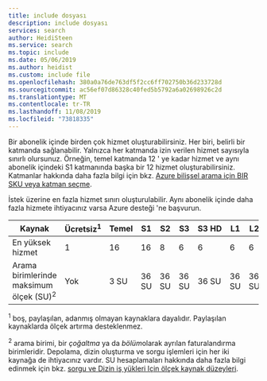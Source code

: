 ```yaml
---
title: include dosyası
description: include dosyası
services: search
author: HeidiSteen
ms.service: search
ms.topic: include
ms.date: 05/06/2019
ms.author: heidist
ms.custom: include file
ms.openlocfilehash: 380a0a76de763df5f2cc6ff702750b36d233728d
ms.sourcegitcommit: ac56ef07d86328c40fed5b5792a6a02698926c2d
ms.translationtype: MT
ms.contentlocale: tr-TR
ms.lasthandoff: 11/08/2019
ms.locfileid: "73818335"
---
```

Bir abonelik içinde birden çok hizmet oluşturabilirsiniz. Her biri, belirli bir katmanda sağlanabilir. Yalnızca her katmanda izin verilen hizmet sayısıyla sınırlı olursunuz. Örneğin, temel katmanda 12 ' ye kadar hizmet ve aynı abonelik içindeki S1 katmanında başka bir 12 hizmet oluşturabilirsiniz. Katmanlar hakkında daha fazla bilgi için bkz. [Azure bilişsel arama için BIR SKU veya katman seçme](../articles/search/search-sku-tier.md).

İstek üzerine en fazla hizmet sınırı oluşturulabilir. Aynı abonelik içinde daha fazla hizmete ihtiyacınız varsa Azure desteği 'ne başvurun.

| Kaynak            | Ücretsiz<sup>1</sup> | Temel | S1  | S2 | S3 | S3&nbsp;HD | L1 | L2 |
| ------------------- | ---- | ----- | --- | -- | -- | ----- | -- | -- |
| En yüksek hizmet    |1     | 16    | 16  | 8  | 6  | 6     | 6  | 6  |
| Arama birimlerinde maksimum ölçek (SU)<sup>2</sup> |Yok |3 SU |36 SU |36 SU |36 SU |36 SU |36 SU |36 SU |

<sup>1</sup> boş, paylaşılan, adanmış olmayan kaynaklara dayalıdır. Paylaşılan kaynaklarda ölçek artırma desteklenmez.

<sup>2</sup> arama birimi, bir *çoğaltma* ya da *bölüm*olarak ayrılan faturalandırma birimleridir. Depolama, dizin oluşturma ve sorgu işlemleri için her iki kaynağa de ihtiyacınız vardır. SU hesaplamaları hakkında daha fazla bilgi edinmek için bkz. [sorgu ve Dizin iş yükleri Için ölçek kaynak düzeyleri](../articles/search/search-capacity-planning.md). 